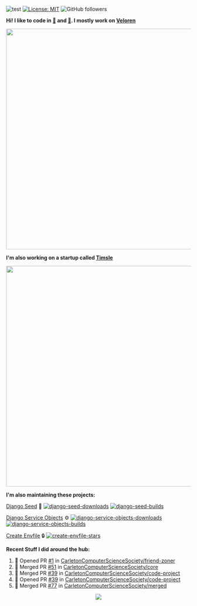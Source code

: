 ![test](https://hits.seeyoufarm.com/api/count/incr/badge.svg?url=https://github.com/AngelOnFira)
[![License: MIT](https://img.shields.io/badge/License-MIT-yellow.svg)](https://opensource.org/licenses/MIT)
![GitHub followers](https://img.shields.io/github/followers/angelonfira?style=social)

**Hi! I like to code in [:crab:](https://www.rust-lang.org/) and [:snake:](https://www.python.org/). I mostly work on [Veloren](https://veloren.net)**

<p align="center">
  <img width="600" src="https://media.discordapp.net/attachments/444005079410802699/730566298073038949/rsz_5f0656b6aa176.png">
</p>

**I'm also working on a startup called [Timsle](https://timsle.com)**

<p align="center">
  <img width="600" src="https://media.discordapp.net/attachments/444005079410802699/730566842674053130/rsz_5f0657242abb4.png">
</p>

**I'm also maintaining these projects:**

[Django Seed](https://github.com/Brobin/django-seed)
:seedling:
[![django-seed-downloads](https://pepy.tech/badge/django-seed)](https://pepy.tech/project/django-seed)
[![django-seed-builds](https://github.com/Brobin/django-seed/workflows/Test/badge.svg)](https://github.com/Brobin/django-seed)

[Django Service Objects](https://github.com/mixxorz/django-service-objects)
:gear:
[![django-service-objects-downloads](https://pepy.tech/badge/django-service-objects)](https://pepy.tech/project/django-service-objects)
[![django-service-objects-builds](https://github.com/mixxorz/django-service-objects/actions/workflows/test.yml/badge.svg)](https://github.com/mixxorz/django-service-objects/actions/workflows/test.yml)

[Create Envfile](https://github.com/SpicyPizza/create-envfile)
:lock:
[![create-envfile-stars](https://img.shields.io/github/stars/SpicyPizza/create-envfile?style=social)](https://github.com/SpicyPizza/create-envfile)

**Recent Stuff I did around the hub:**

<!--START_SECTION:activity-->
1. 💪 Opened PR [#1](https://github.com/CarletonComputerScienceSociety/friend-zoner/pull/1) in [CarletonComputerScienceSociety/friend-zoner](https://github.com/CarletonComputerScienceSociety/friend-zoner)
2. 🎉 Merged PR [#51](https://github.com/CarletonComputerScienceSociety/core/pull/51) in [CarletonComputerScienceSociety/core](https://github.com/CarletonComputerScienceSociety/core)
3. 🎉 Merged PR [#39](https://github.com/CarletonComputerScienceSociety/code-project/pull/39) in [CarletonComputerScienceSociety/code-project](https://github.com/CarletonComputerScienceSociety/code-project)
4. 💪 Opened PR [#39](https://github.com/CarletonComputerScienceSociety/code-project/pull/39) in [CarletonComputerScienceSociety/code-project](https://github.com/CarletonComputerScienceSociety/code-project)
5. 🎉 Merged PR [#77](https://github.com/CarletonComputerScienceSociety/merged/pull/77) in [CarletonComputerScienceSociety/merged](https://github.com/CarletonComputerScienceSociety/merged)
<!--END_SECTION:activity-->

<p align="center">
  <img src="https://github-profile-trophy.vercel.app/?username=angelonfira&column=4&theme=nord&margin-w=15&margin-h=15">
</p>
